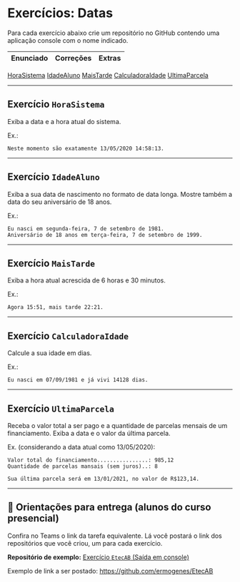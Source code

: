 # Exercícios: Datas

Para cada exercício abaixo crie um repositório no GitHub contendo uma aplicação console com o nome indicado.

Enunciado | Correções | Extras
--- | --- | ---
[HoraSistema](#Exercício-HoraSistema)
[IdadeAluno](#Exercício-IdadeAluno)
[MaisTarde](#Exercício-MaisTarde)
[CalculadoraIdade](#Exercício-CalculadoraIdade)
[UltimaParcela](#Exercício-UltimaParcela)

---
## Exercício `HoraSistema`

Exiba a data e a hora atual do sistema.

Ex.:
```
Neste momento são exatamente 13/05/2020 14:58:13.
```

---
## Exercício `IdadeAluno`

Exiba a sua data de nascimento no formato de data longa. Mostre também a data do seu aniversário de 18 anos.

Ex.:
```
Eu nasci em segunda-feira, 7 de setembro de 1981.
Aniversário de 18 anos em terça-feira, 7 de setembro de 1999.
```

---
## Exercício `MaisTarde`

Exiba a hora atual acrescida de 6 horas e 30 minutos.

Ex.:
```
Agora 15:51, mais tarde 22:21.
```

---
## Exercício `CalculadoraIdade`

Calcule a sua idade em dias.

Ex.:
```
Eu nasci em 07/09/1981 e já vivi 14128 dias.
```

---
## Exercício `UltimaParcela`

Receba o valor total a ser pago e a quantidade de parcelas mensais de um financiamento. Exiba a data e o valor da última parcela.

Ex. (considerando a data atual como 13/05/2020):
```
Valor total do financiamento................: 985,12
Quantidade de parcelas mansais (sem juros)..: 8

Sua última parcela será em 13/01/2021, no valor de R$123,14.
```
---

## 🏁 Orientações para entrega (alunos do curso presencial)

Confira no Teams o link da tarefa equivalente. Lá você postará o link dos repositórios que você criou, um para cada exercício.

**Repositório de exemplo:**
[Exercício `EtecAB` (Saída em console)](https://github.com/ermogenes/EtecAB)

Exemplo de link a ser postado: https://github.com/ermogenes/EtecAB
